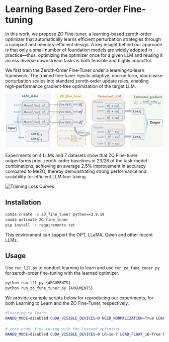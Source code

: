 # Learning Based Zero-order Fine-tuning
In this work, we propose ZO Fine-tuner, a learning-based zeroth-order optimizer that automatically learns efficient perturbation strategies through a compact and memory-efficient design. A key insight behind our approach is that only a small number of foundation models are widely adopted in practice—thus, optimizing the optimizer once for a given LLM and reusing it across diverse downstream tasks is both feasible and highly impactful.

We first train the Zeroth‑Order Fine‑Tuner under a learning‑to‑learn framework. The trained fine‑tuner injects adaptive, non‑uniform, block-wise perturbation scales into standard zeroth‑order update rules, enabling high‑performance gradient‑free optimization of the target LLM. 

![Methodology](figures/methodology.png)

Experiments on 4 LLMs and 7 datasets show that ZO Fine-tuner outperforms prior zeroth-order baselines in 23/28 of the task-model combinations, achieving an average 2.5% improvement in accuracy compared to MeZO, thereby demonstrating strong performance and scalability for efficient LLM fine-tuning.

![Training Loss Curves](figures/loss_curves.png)


## Installation
```bash
conda create -n ZO_fine_tuner python==3.9.19
conda activate ZO_fine_tuner 
pip install -r requirements.txt
```

This environment can support the OPT, LLaMA, Qwen and other recent LLMs.
## Usage

Use `run_l2l.py` to conduct learning to learn and use `run_zo_fune_tuner.py` for zeroth-order fine-tuning with the learned optimizer.
```bash
python run_l2l.py {ARGUMENTS}
python run_zo_fune_tuner.py {ARGUMENTS}
```

We provide example scripts below for reproducing our experiments, for both Learning to Learn and the ZO Fine-Tuner, respectively.
```bash
#learning to learn
WANDB_MODE=disabled CUDA_VISIBLE_DEVICES=0 NEED_NORMALIZATION=True LOAD_FLOAT_16=False LR_MLP=0.1 EPOCH=15  LR_UPDATE=1e-6 TRAIN_MODE='l2l' EPOCHS_PER_RESTART=5 MODEL=meta-llama/Llama-3.2-1B TASK=Copa LR_LLM=0.01  SAVE_MLP_PATH='./learned_finetuner/llama1B_finetuner.pth' bash ./scripts/l2l.sh

# zero-order fine-tuning with the learned optimizer
WANDB_MODE=disabled CUDA_VISIBLE_DEVICES=0 LR=1e-7 LOAD_FLOAT_16=True NEED_NORMALIZATION=True TRAIN_MODE='zo_fine_tuner' STEPS=20000 MODEL=meta-llama/Llama-3.2-1B TASK=SST2 MODE=ft LOAD_MLP_PATH='./learned_finetuner/llama1B_finetuner.pth' bash ./scripts/zo_fine_tuner.sh
```


